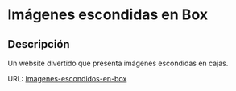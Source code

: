 # Imágenes escondidas en Box

## Descripción
Un website divertido que presenta imágenes escondidas en cajas.

URL: [Imagenes-escondidos-en-box](https://lexzer42.github.io/websites/Imagenes-escondidos-en-box/)

